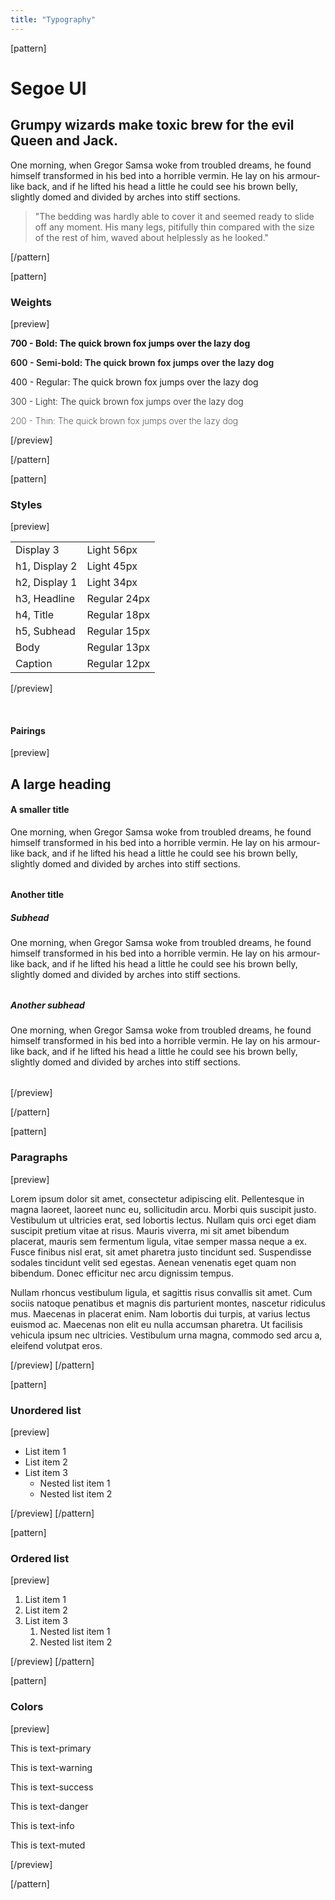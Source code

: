 ```yaml
---
title: "Typography"
---
```


[pattern]
<div class="container-fluid">
    <div class="row">
        <div style="max-width: 100%; width: 600px; margin: auto;">
            <h1>Segoe UI</h1>
            <h2>Grumpy wizards make toxic brew for the evil Queen and Jack.</h2>
            <p class="subhead">One morning, when Gregor Samsa woke from troubled dreams, he found himself transformed in his bed into a horrible vermin. He lay on his armour-like back, and if he lifted his head a little he could see his brown belly, slightly domed and divided by arches into stiff sections.</p>
            <blockquote>"The bedding was hardly able to cover it and seemed ready to slide off any moment. His many legs, pitifully thin compared with the size of the rest of him, waved about helplessly as he looked."</blockquote>
        </div>
    </div>
</div>
[/pattern]

[pattern]
### Weights

[preview]
<div style="font-size: 14px">
    <!-- <p style="font-weight: 800">800 - Black: The quick brown fox jumps over the lazy dog</p> -->
    <p style="font-weight: 700">700 - Bold: The quick brown fox jumps over the lazy dog</p>
    <p style="font-weight: 600">600 - Semi-bold: The quick brown fox jumps over the lazy dog</p>
    <!-- <p style="font-weight: 500">500 - Medium: The quick brown fox jumps over the lazy dog</p> -->
    <p style="font-weight: 400">400 - Regular: The quick brown fox jumps over the lazy dog</p>
    <p style="font-weight: 300">300 - Light: The quick brown fox jumps over the lazy dog</p>
    <p style="font-weight: 200">200 - Thin: The quick brown fox jumps over the lazy dog</p>
    <!-- <p style="font-weight: 100">100 - Ultra thin: The quick brown fox jumps over the lazy dog</p> -->
</div>

[/preview]

[/pattern]

[pattern]
### Styles

[preview]
<table class="table table-borderless table-valign">
    <tbody>
        <tr>
            <td>Display 3</td>
            <td><div class="display3">Light 56px</div></td>
        </tr>
        <tr>
            <td>h1, Display 2</td>
            <td><div class="display2">Light 45px</div></td>
        </tr>
        <tr>
            <td>h2, Display 1</td>
            <td><div class="display1">Light 34px</div></td>
        </tr>
        <tr>
            <td>h3, Headline</td>
            <td><div class="headline">Regular 24px</div></td>
        </tr>
        <tr>
            <td>h4, Title</td>
            <td><div class="title">Regular 18px</div></td>
        </tr>
        <tr>
            <td>h5, Subhead</td>
            <td><div class="subhead">Regular 15px</div></td>
        </tr>
        <tr>
            <td>Body</td>
            <td><div class="body">Regular 13px</div></td>
        </tr>
        <tr>
            <td>Caption</td>
            <td><div class="caption">Regular 12px</div></td>
        </tr>
    </tbody>
</table>

[/preview]

&nbsp;

#### Pairings
[preview]
<div style="max-width: 600px;">
    <h2>A large heading</h2>
    <h4>A smaller title</h4>
    <p style="margin-bottom: 32px;">One morning, when Gregor Samsa woke from troubled dreams, he found himself transformed in his bed into a horrible vermin. He lay on his armour-like back, and if he lifted his head a little he could see his brown belly, slightly domed and divided by arches into stiff sections.</p>
    <h4>Another title</h4>
    <h5>Subhead</h5>
    <p style="margin-bottom: 32px;">One morning, when Gregor Samsa woke from troubled dreams, he found himself transformed in his bed into a horrible vermin. He lay on his armour-like back, and if he lifted his head a little he could see his brown belly, slightly domed and divided by arches into stiff sections.</p>
    <h5>Another subhead</h5>
    <p style="margin-bottom: 32px;">One morning, when Gregor Samsa woke from troubled dreams, he found himself transformed in his bed into a horrible vermin. He lay on his armour-like back, and if he lifted his head a little he could see his brown belly, slightly domed and divided by arches into stiff sections.</p>

</div>
[/preview]

[/pattern]

[pattern]
### Paragraphs
[preview]
<p>Lorem ipsum dolor sit amet, consectetur adipiscing elit. Pellentesque in magna laoreet, laoreet nunc eu, sollicitudin arcu. Morbi quis suscipit justo. Vestibulum ut ultricies erat, sed lobortis lectus. Nullam quis orci eget diam suscipit pretium vitae at risus. Mauris viverra, mi sit amet bibendum placerat, mauris sem fermentum ligula, vitae semper massa neque a ex. Fusce finibus nisl erat, sit amet pharetra justo tincidunt sed. Suspendisse sodales tincidunt velit sed egestas. Aenean venenatis eget quam non bibendum. Donec efficitur nec arcu dignissim tempus.</p>
<p>Nullam rhoncus vestibulum ligula, et sagittis risus convallis sit amet. Cum sociis natoque penatibus et magnis dis parturient montes, nascetur ridiculus mus. Maecenas in placerat enim. Nam lobortis dui turpis, at varius lectus euismod ac. Maecenas non elit eu nulla accumsan pharetra. Ut facilisis vehicula ipsum nec ultricies. Vestibulum urna magna, commodo sed arcu a, eleifend volutpat eros.</p>
[/preview]
[/pattern]

[pattern]
### Unordered list
[preview]
<ul>
    <li>List item 1</li>
    <li>List item 2</li>
    <li>List item 3
        <ul>
            <li>Nested list item 1 </li>
            <li>Nested list item 2 </li>
        </ul>
    </li>
</ul>
[/preview]
[/pattern]

[pattern]
### Ordered list
[preview]
<ol>
    <li>List item 1</li>
    <li>List item 2</li>
    <li>List item 3
        <ol>
            <li>Nested list item 1 </li>
            <li>Nested list item 2 </li>
        </ol>
    </li>
</ol>
[/preview]
[/pattern]

[pattern]
### Colors

[preview]
<p class="text-primary">This is text-primary</p>
<p class="text-warning">This is text-warning</p>
<p class="text-success">This is text-success</p>
<p class="text-danger">This is text-danger</p>
<p class="text-info">This is text-info</p>
<p class="text-muted">This is text-muted</p>
[/preview]

[/pattern]
